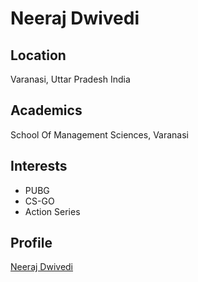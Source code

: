 # Neeraj Dwivedi

## Location
Varanasi, Uttar Pradesh
India
 
## Academics
School Of Management Sciences, Varanasi

## Interests
 - PUBG
 - CS-GO
 - Action Series

## Profile
[Neeraj Dwivedi](https://github.com/neerajd007)

